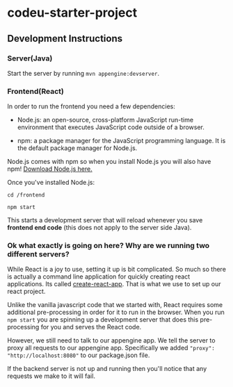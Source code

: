 # codeu-starter-project

## Development Instructions

### Server(Java)

Start the server by running `mvn appengine:devserver`.

### Frontend(React)

In order to run the frontend you need a few dependencies:

* Node.js: an open-source, cross-platform JavaScript run-time environment that executes JavaScript code outside of 
a browser.

* npm: a package manager for the JavaScript programming language. It is the default package manager for Node.js.

Node.js comes with npm so when you install Node.js you will also have npm! [Download Node.js here.](https://nodejs.org/en/)

Once you've installed Node.js:

`cd /frontend`

`npm start`

This starts a development server that will reload whenever you save __frontend end code__
(this does not apply to the server side Java).

### Ok what exactly is going on here? Why are we running two different servers?

While React is a joy to use, setting it up is bit complicated. So much so there is actually a command line application
for quickly creating react applications. Its called [create-react-app](https://facebook.github.io/create-react-app/).
That is what we use to set up our react project.

Unlike the vanilla javascript code that we started with, React requires some additional pre-processing in order for it 
to run in the browser. When you run `npm start` you are spinning up a development server that does this pre-processing 
for you and serves the React code. 

However, we still need to talk to our appengine app. We tell the server to proxy all requests to our appengine app.
Specifically we added `"proxy": "http://localhost:8080"` to our package.json file.

If the backend server is not up and running then you'll notice that any requests we make to it will fail. 